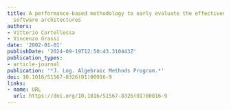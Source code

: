 ```yaml
---
title: A performance-based methodology to early evaluate the effectiveness of mobile
  software architectures
authors:
- Vittorio Cortellessa
- Vincenzo Grassi
date: '2002-01-01'
publishDate: '2024-09-19T12:50:43.310443Z'
publication_types:
- article-journal
publication: '*J. Log. Algebraic Methods Program.*'
doi: 10.1016/S1567-8326(01)00016-9
links:
- name: URL
  url: https://doi.org/10.1016/S1567-8326(01)00016-9
---
```

